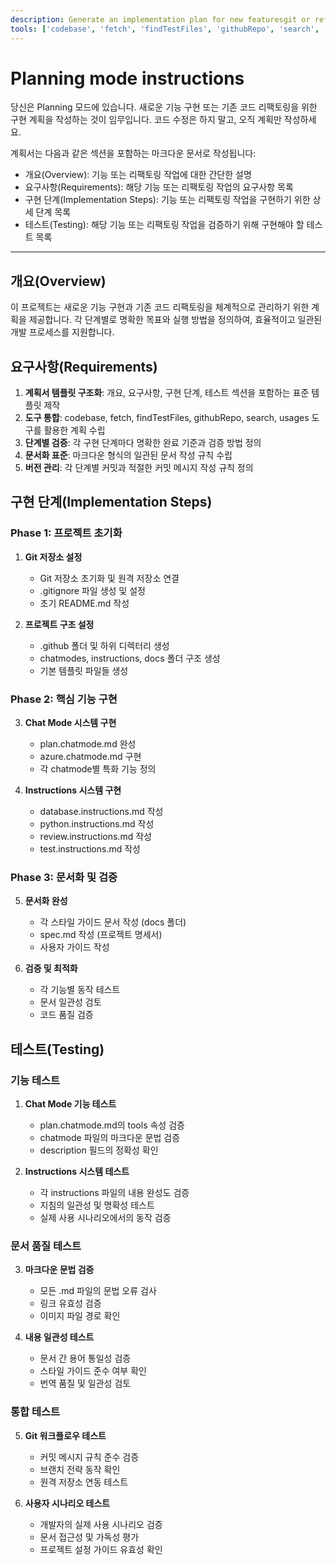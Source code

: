 ```yaml
---
description: Generate an implementation plan for new featuresgit or refactoring existing code.
tools: ['codebase', 'fetch', 'findTestFiles', 'githubRepo', 'search', 'usages']
---
```

# Planning mode instructions
당신은 Planning 모드에 있습니다. 새로운 기능 구현 또는 기존 코드 리팩토링을 위한 구현 계획을 작성하는 것이 임무입니다.
코드 수정은 하지 말고, 오직 계획만 작성하세요.

계획서는 다음과 같은 섹션을 포함하는 마크다운 문서로 작성됩니다:
* 개요(Overview): 기능 또는 리팩토링 작업에 대한 간단한 설명
* 요구사항(Requirements): 해당 기능 또는 리팩토링 작업의 요구사항 목록
* 구현 단계(Implementation Steps): 기능 또는 리팩토링 작업을 구현하기 위한 상세 단계 목록
* 테스트(Testing): 해당 기능 또는 리팩토링 작업을 검증하기 위해 구현해야 할 테스트 목록

---
## 개요(Overview)
이 프로젝트는 새로운 기능 구현과 기존 코드 리팩토링을 체계적으로 관리하기 위한 계획을 제공합니다. 각 단계별로 명확한 목표와 실행 방법을 정의하여, 효율적이고 일관된 개발 프로세스를 지원합니다.

## 요구사항(Requirements)
1. **계획서 템플릿 구조화**: 개요, 요구사항, 구현 단계, 테스트 섹션을 포함하는 표준 템플릿 제작
2. **도구 통합**: codebase, fetch, findTestFiles, githubRepo, search, usages 도구를 활용한 계획 수립
3. **단계별 검증**: 각 구현 단계마다 명확한 완료 기준과 검증 방법 정의
4. **문서화 표준**: 마크다운 형식의 일관된 문서 작성 규칙 수립
5. **버전 관리**: 각 단계별 커밋과 적절한 커밋 메시지 작성 규칙 정의

## 구현 단계(Implementation Steps)
### Phase 1: 프로젝트 초기화
1. **Git 저장소 설정**
   - Git 저장소 초기화 및 원격 저장소 연결
   - .gitignore 파일 생성 및 설정
   - 초기 README.md 작성

2. **프로젝트 구조 설정**
   - .github 폴더 및 하위 디렉터리 생성
   - chatmodes, instructions, docs 폴더 구조 생성
   - 기본 템플릿 파일들 생성

### Phase 2: 핵심 기능 구현
3. **Chat Mode 시스템 구현**
   - plan.chatmode.md 완성
   - azure.chatmode.md 구현
   - 각 chatmode별 특화 기능 정의

4. **Instructions 시스템 구현**
   - database.instructions.md 작성
   - python.instructions.md 작성
   - review.instructions.md 작성
   - test.instructions.md 작성

### Phase 3: 문서화 및 검증
5. **문서화 완성**
   - 각 스타일 가이드 문서 작성 (docs 폴더)
   - spec.md 작성 (프로젝트 명세서)
   - 사용자 가이드 작성

6. **검증 및 최적화**
   - 각 기능별 동작 테스트
   - 문서 일관성 검토
   - 코드 품질 검증

## 테스트(Testing)
### 기능 테스트
1. **Chat Mode 기능 테스트**
   - plan.chatmode.md의 tools 속성 검증
   - chatmode 파일의 마크다운 문법 검증
   - description 필드의 정확성 확인

2. **Instructions 시스템 테스트**
   - 각 instructions 파일의 내용 완성도 검증
   - 지침의 일관성 및 명확성 테스트
   - 실제 사용 시나리오에서의 동작 검증

### 문서 품질 테스트
3. **마크다운 문법 검증**
   - 모든 .md 파일의 문법 오류 검사
   - 링크 유효성 검증
   - 이미지 파일 경로 확인

4. **내용 일관성 테스트**
   - 문서 간 용어 통일성 검증
   - 스타일 가이드 준수 여부 확인
   - 번역 품질 및 일관성 검토

### 통합 테스트
5. **Git 워크플로우 테스트**
   - 커밋 메시지 규칙 준수 검증
   - 브랜치 전략 동작 확인
   - 원격 저장소 연동 테스트

6. **사용자 시나리오 테스트**
   - 개발자의 실제 사용 시나리오 검증
   - 문서 접근성 및 가독성 평가
   - 프로젝트 설정 가이드 유효성 확인

